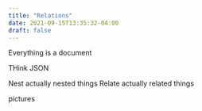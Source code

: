 ```yaml
---
title: "Relations"
date: 2021-09-15T13:35:32-04:00
draft: false
---
```


Everything is a document

THink JSON

Nest actually nested things
Relate actually related things

pictures

